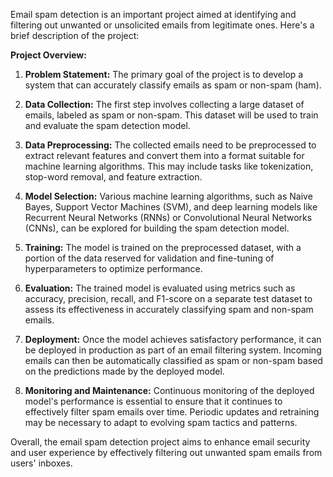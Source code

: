 Email spam detection is an important project aimed at identifying and filtering out unwanted or unsolicited emails from legitimate ones. Here's a brief description of the project:

**Project Overview:**

1. **Problem Statement:** The primary goal of the project is to develop a system that can accurately classify emails as spam or non-spam (ham).

2. **Data Collection:** The first step involves collecting a large dataset of emails, labeled as spam or non-spam. This dataset will be used to train and evaluate the spam detection model.

3. **Data Preprocessing:** The collected emails need to be preprocessed to extract relevant features and convert them into a format suitable for machine learning algorithms. This may include tasks like tokenization, stop-word removal, and feature extraction.

4. **Model Selection:** Various machine learning algorithms, such as Naive Bayes, Support Vector Machines (SVM), and deep learning models like Recurrent Neural Networks (RNNs) or Convolutional Neural Networks (CNNs), can be explored for building the spam detection model.

5. **Training:** The model is trained on the preprocessed dataset, with a portion of the data reserved for validation and fine-tuning of hyperparameters to optimize performance.

6. **Evaluation:** The trained model is evaluated using metrics such as accuracy, precision, recall, and F1-score on a separate test dataset to assess its effectiveness in accurately classifying spam and non-spam emails.

7. **Deployment:** Once the model achieves satisfactory performance, it can be deployed in production as part of an email filtering system. Incoming emails can then be automatically classified as spam or non-spam based on the predictions made by the deployed model.

8. **Monitoring and Maintenance:** Continuous monitoring of the deployed model's performance is essential to ensure that it continues to effectively filter spam emails over time. Periodic updates and retraining may be necessary to adapt to evolving spam tactics and patterns.

Overall, the email spam detection project aims to enhance email security and user experience by effectively filtering out unwanted spam emails from users' inboxes.
